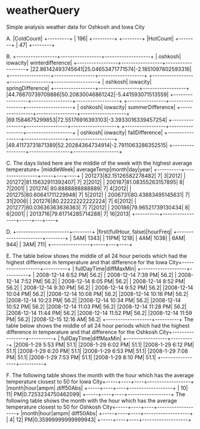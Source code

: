 # weatherQuery
Simple analysis weather data for Oshkosh and Iowa City

A.
|ColdCount|
+---------+
|      196|
+---------+
+--------+
|HotCount|
+--------+
|      47|
+--------+

B.
+-----------------+-----------------+-------------------+
|          oshkosh|         iowacity|   winterdifference|
+-----------------+-----------------+-------------------+
|22.86142493745641|25.04653471771574|-2.1851097802593316|
+-----------------+-----------------+-------------------+
+-----------------+-----------------+------------------+
|          oshkosh|         iowacity|  springDifference|
+-----------------+-----------------+------------------+
|44.76670739709886|50.20830046861242|-5.441593071513559|
+-----------------+-----------------+------------------+
+----------------+-----------------+-------------------+
|         oshkosh|         iowacity|   summerDifference|
+----------------+-----------------+-------------------+
|69.1584675299853|72.55176916393103|-3.3933016339457254|
+----------------+-----------------+-------------------+
+-----------------+-----------------+-------------------+
|          oshkosh|         iowacity|     fallDifference|
+-----------------+-----------------+-------------------+
|49.41173731871389|52.20284364734914|-2.7911063286352515|
+-----------------+-----------------+-------------------+

C.
The days listed here are the middle of the week with the highest average temperature+
|middleWeek|      averageTemp|month|day|year|
+----------+-----------------+-----+---+----+
|    201273|82.15126582278482|    7|  3|2012|
|    201272|81.15632911392407|    7|  2|2012|
|    200187|81.08355263157895|    8|  7|2001|
|    201274| 80.8888888888889|    7|  4|2012|
|    201275|80.60641711229948|    7|  5|2012|
|   2006731|80.43883495145631|    7| 31|2006|
|    201276|80.22222222222224|    7|  6|2012|
|    201277|80.03636363636363|    7|  7|2012|
|    200186|79.96521739130434|    8|  6|2001|
|   2013716|79.61714285714288|    7| 16|2013|
+----------+-----------------+-----+---+----+

D.
+----------------------+--------+
|first(fullHour, false)|hourFreq|
+----------------------+--------+
|                   5AM|    1343|
|                  11PM|    1218|
|                   4AM|    1038|
|                   6AM|     944|
|                   3AM|     711|
+----------------+-----+---+----+

E.
The table below shows the middle of all 24 hour periods which had the highest difference in temperature and that difference for the Iowa City+-------------------+----------+
|        fullDayTime|diffMaxMin|
+-------------------+----------+
| 2008-12-14 6:52 PM|      56.2|
| 2008-12-14 7:39 PM|      56.2|
| 2008-12-14 7:52 PM|      56.2|
| 2008-12-14 8:05 PM|      56.2|
| 2008-12-14 8:52 PM|      56.2|
| 2008-12-14 9:30 PM|      56.2|
| 2008-12-14 9:52 PM|      56.2|
|2008-12-14 10:04 PM|      56.2|
|2008-12-14 10:08 PM|      56.2|
|2008-12-14 10:16 PM|      56.2|
|2008-12-14 10:23 PM|      56.2|
|2008-12-14 10:34 PM|      56.2|
|2008-12-14 10:52 PM|      56.2|
|2008-12-14 11:03 PM|      56.2|
|2008-12-14 11:28 PM|      56.2|
|2008-12-14 11:44 PM|      56.2|
|2008-12-14 11:52 PM|      56.2|
|2008-12-14 11:59 PM|      56.2|
|2008-12-15 12:16 AM|      56.2|
+-------------------+----------+
The table below shows the middle of all 24 hour periods which had the highest difference in temperature and that difference for the Oshkosh City+-----------------+----------+
|      fullDayTime|diffMaxMin|
+-----------------+----------+
|2008-1-29 5:53 PM|      51.1|
|2008-1-29 6:02 PM|      51.1|
|2008-1-29 6:12 PM|      51.1|
|2008-1-29 6:20 PM|      51.1|
|2008-1-29 6:53 PM|      51.1|
|2008-1-29 7:08 PM|      51.1|
|2008-1-29 7:53 PM|      51.1|
|2008-1-29 8:10 PM|      51.1|
+-----------------+----------+

F.
The following table shows the month with the hour which has the average temperature closest to 50 for Iowa City+-----+----+----+------------------+
|month|hour|ampm|         diff50Abs|
+-----+----+----+------------------+
|   10|  11|  PM|0.7253234750462099|
+-----+----+----+------------------+
The following table shows the month with the hour which has the average temperature closest to 50 for Oshkosh City+-----+----+----+-------------------+
|month|hour|ampm|          diff50Abs|
+-----+----+----+-------------------+
|    4|  12|  PM|0.35999999999999943|
+-----+----+----+-------------------+

